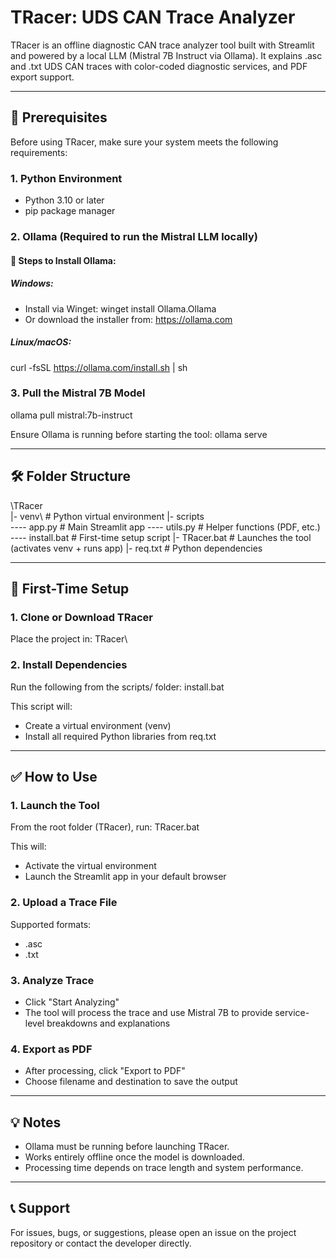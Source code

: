 # TRacer: UDS CAN Trace Analyzer

TRacer is an offline diagnostic CAN trace analyzer tool built with Streamlit and powered by a local LLM (Mistral 7B Instruct via Ollama). It explains .asc and .txt UDS CAN traces with color-coded diagnostic services, and PDF export support.

---

## 📌 Prerequisites

Before using TRacer, make sure your system meets the following requirements:

### 1. Python Environment
- Python 3.10 or later
- pip package manager

### 2. Ollama (Required to run the Mistral LLM locally)

#### 🔧 Steps to Install Ollama:

##### Windows:
- Install via Winget:
  winget install Ollama.Ollama
- Or download the installer from: https://ollama.com

##### Linux/macOS:
  curl -fsSL https://ollama.com/install.sh | sh

### 3. Pull the Mistral 7B Model
  ollama pull mistral:7b-instruct

Ensure Ollama is running before starting the tool:
  ollama serve

---

## 🛠 Folder Structure

\TRacer\
|- venv\                  # Python virtual environment
|- scripts\
  ---- app.py             # Main Streamlit app
  ---- utils.py           # Helper functions (PDF, etc.)
  ---- install.bat        # First-time setup script
|- TRacer.bat             # Launches the tool (activates venv + runs app)
|- req.txt                # Python dependencies

---

## 🚀 First-Time Setup

### 1. Clone or Download TRacer

Place the project in:
TRacer\

### 2. Install Dependencies

Run the following from the scripts/ folder:
  install.bat

This script will:
- Create a virtual environment (venv)
- Install all required Python libraries from req.txt

---

## ✅ How to Use

### 1. Launch the Tool

From the root folder (TRacer\), run:
  TRacer.bat

This will:
- Activate the virtual environment
- Launch the Streamlit app in your default browser

### 2. Upload a Trace File

Supported formats:
- .asc
- .txt

### 3. Analyze Trace

- Click "Start Analyzing"
- The tool will process the trace and use Mistral 7B to provide service-level breakdowns and explanations

### 4. Export as PDF

- After processing, click "Export to PDF"
- Choose filename and destination to save the output

---

## 💡 Notes

- Ollama must be running before launching TRacer.
- Works entirely offline once the model is downloaded.
- Processing time depends on trace length and system performance.

---

## 📞 Support

For issues, bugs, or suggestions, please open an issue on the project repository or contact the developer directly.
